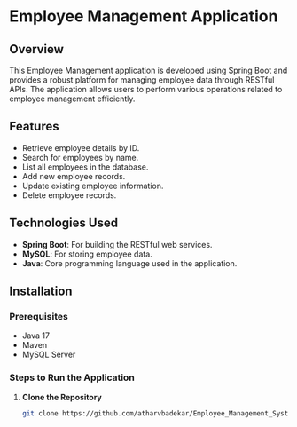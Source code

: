 # Employee Management Application

## Overview
This Employee Management application is developed using Spring Boot and provides a robust platform for managing employee data through RESTful APIs. The application allows users to perform various operations related to employee management efficiently.

## Features
- Retrieve employee details by ID.
- Search for employees by name.
- List all employees in the database.
- Add new employee records.
- Update existing employee information.
- Delete employee records.

## Technologies Used
- **Spring Boot**: For building the RESTful web services.
- **MySQL**: For storing employee data.
- **Java**: Core programming language used in the application.

## Installation

### Prerequisites
- Java 17 
- Maven
- MySQL Server

### Steps to Run the Application

1. **Clone the Repository**
   ```bash
   git clone https://github.com/atharvbadekar/Employee_Management_System_springboot.git

